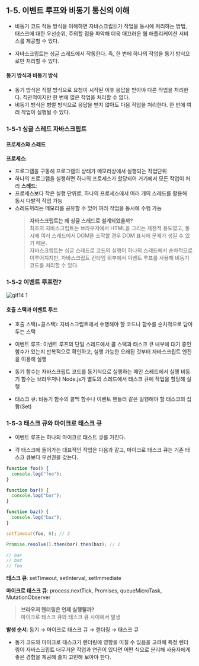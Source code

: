 ## 1-5. 이벤트 루프와 비동기 통신의 이해

- 비동기 코드 작동 방식을 이해하면 자바스크립트가 작업을 동시에 처리하는 방법, 태스크에 대한 우선순위, 주의할 점을 파악해 더욱 매끄러운 웹 애플리케이션 서비스를 제공할 수 있다.

- 자바스크립트는 싱글 스레드에서 작동한다. 즉, 한 번에 하나의 작업을 동기 방식으로만 처리할 수 있다.

#### 동기 방식과 비동기 방식

- 동기 방식은 직렬 방식으로 요청이 시작된 이후 응답을 받아야 다른 작업을 처리한다.
  직관적이지만 한 번에 많은 작업을 처리할 수 없다.
- 비동기 방식은 병렬 방식으로 응답을 받지 않아도 다음 작업을 처리한다.
  한 번에 여러 작업이 실행될 수 있다.

### 1-5-1 싱글 스레드 자바스크립트

#### 프로세스와 스레드

**프로세스**:

- 프로그램을 구동해 프로그램의 상태가 메모리상에서 실행되는 작업단위
- 하나의 프로그램을 실행하면 하나의 프로세스가 할당되어 거기에서 모든 작업이 처리
  **스레드**:
- 프로세스보다 작은 실행 단위로, 하나의 프로세스에서 여러 개의 스레드를 활용해 동시 다발적 작업 가능
- 스레드끼리는 메모리를 공유할 수 있어 여러 작업을 동시에 수행 가능
  > **자바스크립트는 왜 싱글 스레드로 설계되었을까?** <br/>
  > 최초의 자바스크립트는 브라우저에서 HTML을 그리는 제한적 용도였고, 동시에 여러 스레드에서 DOM을 조작할 경우 DOM 표시에 문제가 생길 수 있기 때문.<br/>
  > 자바스크립트는 싱글 스레드로 코드의 실행이 하나의 스레드에서 순차적으로 이루어지지만, 자바스크립트 런타임 외부에서 이벤트 루프를 사용해 비동기 코드를 처리할 수 있다.

### 1-5-2 이벤트 루프란?

![gif14 1](https://github.com/user-attachments/assets/8a427e8b-043e-4384-8444-6fed4143738b)

#### 호출 스택과 이벤트 루프

- 호출 스택(=콜스택): 자바스크립트에서 수행해야 할 코드나 함수를 순차적으로 담아두는 스택

- 이벤트 루프: 이벤트 루프의 단일 스레드에서 콜 스택과 태스크 큐 내부에 대기 중인 함수가 있는지 반복적으로 확인하고, 실행 가능한 오래된 것부터 자바스크립트 엔진을 이용해 실행

- 동기 함수는 자바스크립트 코드를 동기식으로 실행하는 메인 스레드에서 실행
  비동기 함수는 브라우저나 Node.js가 별도의 스레드에서 태스크 큐에 작업을 할당해 실행
- 태스크 큐: 비동기 함수의 콜백 함수나 이벤트 핸들러 같은 실행해야 할 태스크의 집합(Set)

### 1-5-3 태스크 큐와 마이크로 태스크 큐

- 이벤트 루프는 하나의 마이크로 태스트 큐를 가진다.

- 각 태스크에 들어가는 대표적인 작업은 다음과 같고, 마이크로 태스크 큐는 기존 태스크 큐보다 우선권을 갖는다.

```js
function foo() {
  console.log("foo");
}

function bar() {
  console.log("bar");
}

function baz() {
  console.log("baz");
}

setTimeout(foo, 0); // 2

Promise.resolve().then(bar).then(baz); // 1

// bar
// baz
// foo
```

**태스크 큐**: setTimeout, setInterval, setImmediate

**마이크로 태스크 큐**: process.nextTick, Promises, queueMicroTask, MutationObserver

> **브라우저 렌더링은 언제 실행될까?**<br/> 마이크로 태스크 큐와 태스크 큐 사이에서 발생

**발생 순서**: 동기 → 마이크로 태스크 큐 → 렌더링 → 태스크 큐

- 동기 코드와 마이크로 태스크가 렌더링에 영향을 미칠 수 있음을 고려해 특정 렌더링이 자바스크립트 내무거운 작업과 연관이 있다면 어떤 식으로 분리해 사용자에게 좋은 경험을 제공해 줄지 고민해 보아야 한다.
